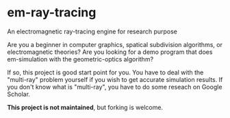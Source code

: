# em-ray-tracing
An electromagnetic ray-tracing engine for research purpose

Are you a beginner in computer graphics, spatical subdivision algorithms, or electromagnetic theories?
Are you looking for a demo program that does em-simulation with the geometric-optics algorithm?

If so, this project is good start point for you. You have to deal with the "multi-ray" problem yourself
if you wish to get accurate simulation results. If you don't know what is "multi-ray", you have to do some reseach on Google Scholar.

**This project is not maintained**, but forking is welcome.
